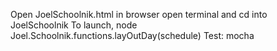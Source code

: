 Open JoelSchoolnik.html in browser
open terminal and cd into JoelSchoolnik
To launch, node Joel.Schoolnik.functions.layOutDay(schedule)
Test: mocha
